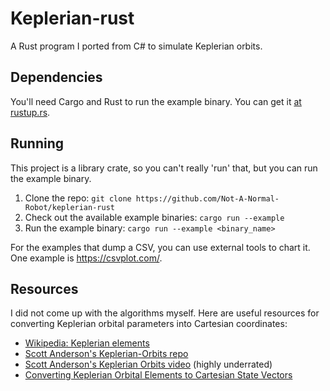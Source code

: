 # Keplerian-rust
A Rust program I ported from C# to simulate Keplerian orbits.

## Dependencies
You'll need Cargo and Rust to run the example binary. You can get it [at rustup.rs](https://rustup.rs/).

## Running
This project is a library crate, so you can't really 'run' that, but you can run the example binary.  
1. Clone the repo: `git clone https://github.com/Not-A-Normal-Robot/keplerian-rust`
2. Check out the available example binaries: `cargo run --example`
3. Run the example binary: `cargo run --example <binary_name>`

For the examples that dump a CSV, you can use external tools to chart it.  
One example is https://csvplot.com/.

## Resources
I did not come up with the algorithms myself. Here are useful resources for converting Keplerian orbital parameters into Cartesian coordinates:  
- [Wikipedia: Keplerian elements](https://en.wikipedia.org/wiki/Orbital_elements)
- [Scott Anderson's Keplerian-Orbits repo](https://github.com/ScottyRAnderson/Keplerian-Orbits)
- [Scott Anderson's Keplerian Orbits video](https://www.youtube.com/watch?v=t89De819YMA) (highly underrated)
- [Converting Keplerian Orbital Elements to Cartesian State Vectors](https://downloads.rene-schwarz.com/download/M001-Keplerian_Orbit_Elements_to_Cartesian_State_Vectors.pdf)